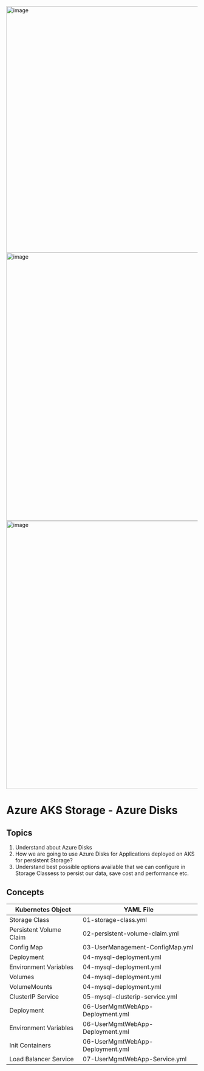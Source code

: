 <img width="1297" height="648" alt="image" src="https://github.com/user-attachments/assets/ccf18bc8-86da-4702-bcf5-221273abc6a2" />

<img width="1341" height="705" alt="image" src="https://github.com/user-attachments/assets/d3306e35-084a-48a8-a901-60899f74bcc0" />

<img width="1342" height="705" alt="image" src="https://github.com/user-attachments/assets/ba5a0438-0fa0-4585-9ec7-ec8c97525f46" />

# Azure AKS Storage - Azure Disks

## Topics
1. Understand about Azure Disks
2. How we are going to use Azure Disks for Applications deployed on AKS for persistent Storage?
3. Understand best possible options available that we can configure in Storage Classess to persist our data, save cost and performance etc.

## Concepts
| Kubernetes Object  | YAML File |
| ------------- | ------------- |
| Storage Class  | 01-storage-class.yml |
| Persistent Volume Claim | 02-persistent-volume-claim.yml   |
| Config Map  | 03-UserManagement-ConfigMap.yml  |
| Deployment | 04-mysql-deployment.yml  |
| Environment Variables | 04-mysql-deployment.yml  |
| Volumes  | 04-mysql-deployment.yml  |
| VolumeMounts  | 04-mysql-deployment.yml  |
| ClusterIP Service  | 05-mysql-clusterip-service.yml  |
| Deployment  | 06-UserMgmtWebApp-Deployment.yml  |
| Environment Variables| 06-UserMgmtWebApp-Deployment.yml |
| Init Containers  | 06-UserMgmtWebApp-Deployment.yml  |
| Load Balancer Service  | 07-UserMgmtWebApp-Service.yml  |




